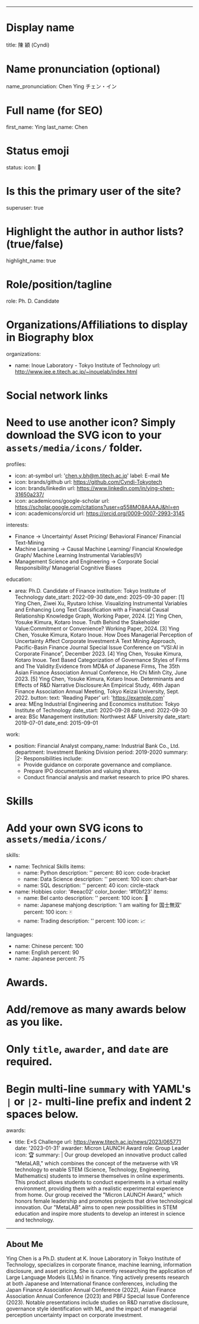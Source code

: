----
# Display name
title: 陳 穎 (Cyndi)

# Name pronunciation (optional)
name_pronunciation: Chen Ying チェン・イン

# Full name (for SEO)
first_name: Ying
last_name: Chen

# Status emoji
status:
  icon: 🎵

# Is this the primary user of the site?
superuser: true

# Highlight the author in author lists? (true/false)
highlight_name: true

# Role/position/tagline
role: Ph. D. Candidate

# Organizations/Affiliations to display in Biography blox
organizations:
  - name: Inoue Laboratory - Tokyo Institute of Technology
    url: http://www.iee.e.titech.ac.jp/~inouelab/index.html

# Social network links
# Need to use another icon? Simply download the SVG icon to your `assets/media/icons/` folder.
profiles:
  - icon: at-symbol
    url: 'chen.y.bh@m.titech.ac.jp'
    label: E-mail Me
  - icon: brands/github
    url: https://github.com/Cyndi-Tokyotech
  - icon: brands/linkedin
    url: https://www.linkedin.com/in/ying-chen-31650a237/
  - icon: academicons/google-scholar
    url: https://scholar.google.com/citations?user=q558MO8AAAAJ&hl=en
  - icon: academicons/orcid
    url: https://orcid.org/0009-0007-2993-3145

interests:
  - Finance -> Uncertainty/ Asset Pricing/ Behavioral Finance/ Financial Text-Mining
  - Machine Learning -> Causal Machine Learning/ Financial Knowledge Graph/ Machine Learning Instrumental Variables(IV)
  - Management Science and Engineering -> Corporate Social Responsibility/ Managerial Cognitive Biases

education:
  - area: Ph.D. Candidate of Finance
    institution: Tokyo Institute of Technology
    date_start: 2022-09-30
    date_end: 2025-09-30
    paper: 
      [1] Ying Chen, Ziwei Xu, Ryutaro Ichise. Visualizing Instrumental Variables and Enhancing Long Text Classification with a Financial Causal Relationship Knowledge Graph, Working Paper, 2024.
      [2] Ying Chen, Yosuke Kimura, Kotaro Inoue. Truth Behind the Stakeholder Value:Commitment or Convenience? Working Paper, 2024.
      [3] Ying Chen, Yosuke Kimura, Kotaro Inoue. How Does Managerial Perception of Uncertainty Affect Corporate Investment:A Text Mining Approach, Pacific-Basin Finance Journal Special Issue Conference on “VSI:AI in Corporate Finance”, December 2023.
      [4] Ying Chen, Yosuke Kimura, Kotaro Inoue. Text Based Categorization of Governance Styles of Firms and The Validity:Evidence from MD&A of Japanese Firms, The 35th Asian Finance Association Annual Conference, Ho Chi Minh City, June 2023.
      [5] Ying Chen, Yosuke Kimura, Kotaro Inoue. Determinants and Effects of R&D Narrative Disclosure:An Empirical Study, 46th Japan Finance Association Annual Meeting, Tokyo Keizai University, Sept. 2022.
    button:
      text: 'Reading Paper'
      url: 'https://example.com'
  - area: MEng Industrial Engineering and Economics
    institution: Tokyo Institute of Technology
    date_start: 2020-09-28
    date_end: 2022-09-30
  - area: BSc Management
    institution: Northwest A&F University
    date_start: 2019-07-01
    date_end: 2015-09-01

work:
  - position: Financial Analyst
    company_name: Industrial Bank Co., Ltd.
    department: Investment Banking Division
    period: 2019-2020
    summary: |2-
      Responsibilities include:
      - Provide guidance on corporate governance and compliance.
      - Prepare IPO documentation and valuing shares.
      - Conduct financial analysis and market research to price IPO shares.

# Skills
# Add your own SVG icons to `assets/media/icons/`
skills:
  - name: Technical Skills
    items:
      - name: Python
        description: ''
        percent: 80
        icon: code-bracket
      - name: Data Science
        description: ''
        percent: 100
        icon: chart-bar
      - name: SQL
        description: ''
        percent: 40
        icon: circle-stack
  - name: Hobbies
    color: '#eeac02'
    color_border: '#f0bf23'
    items:
      - name: Bel canto
        description: ''
        percent: 100
        icon: 🎤️
      - name: Japanese mahjong
        description: 'I am waiting for 国士無双'
        percent: 100
        icon: 🀄️
      - name: Trading
        description: ''
        percent: 100
        icon: 📈

languages:
  - name: Chinese
    percent: 100
  - name: English
    percent: 90
  - name: Japanese
    percent: 75

# Awards.
#   Add/remove as many awards below as you like.
#   Only `title`, `awarder`, and `date` are required.
#   Begin multi-line `summary` with YAML's `|` or `|2-` multi-line prefix and indent 2 spaces below.
awards:
  - title: E×S Challenge
    url: https://www.titech.ac.jp/news/2023/065771
    date: '2023-01-31'
    awarder: Micron LAUNCH Award
    role: Group Leader
    icon: 🏆
    summary: |
      Our group developed an innovative product called "MetaLAB," which combines the concept of the metaverse with VR technology to enable STEM (Science, Technology, Engineering, Mathematics) students to immerse themselves in online experiments. This product allows students to conduct experiments in a virtual reality environment, providing them with a realistic experimental experience from home. Our group received the "Micron LAUNCH Award," which honors female leadership and promotes projects that drive technological innovation. Our "MetaLAB" aims to open new possibilities in STEM education and inspire more students to develop an interest in science and technology.
---

## About Me

Ying Chen is a Ph.D. student at K. Inoue Laboratory in Tokyo Institute of Technology, specializes in corporate finance, machine learning, information disclosure, and asset pricing. She is currently researching the application of Large Language Models (LLMs) in finance. Ying actively presents research at both Japanese and International finance conferences, including the Japan Finance Association Annual Conference (2022), Asian Finance Association Annual Conference (2023) and PBFJ Special Issue Conference (2023). Notable presentations include studies on R&D narrative disclosure, governance style identification with ML, and the impact of managerial perception uncertainty impact on corporate investment.


